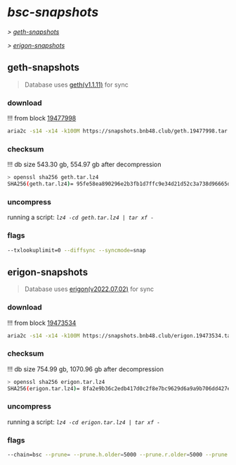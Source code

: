 # *bsc-snapshots*


*\> [geth-snapshots](#geth-snapshots)*

*\> [erigon-snapshots](#erigon-snapshots)*


## geth-snapshots


> Database uses [geth(v1.1.11)](https://github.com/bnb-chain/bsc/releases/tag/v1.1.11) for sync


### download

<!-- begin_geth -->

!!! from block [19477998](https://bscscan.com/block/19477998)
```bash
aria2c -s14 -x14 -k100M https://snapshots.bnb48.club/geth.19477998.tar.lz4 -o geth.tar.lz4
```


### checksum


!!! db size 543.30 gb, 554.97 gb after decompression
```bash
> openssl sha256 geth.tar.lz4
SHA256(geth.tar.lz4)= 95fe58ea890296e2b3fb1d7ffc9e34d21d52c3a738d96665d0c27f761e5f76c6
```

<!-- end_geth -->

### uncompress


running a script: _`lz4 -cd geth.tar.lz4 | tar xf -`_


### flags


```bash
--txlookuplimit=0 --diffsync --syncmode=snap
```


## erigon-snapshots


> Database uses [erigon(v2022.07.02)](https://github.com/ledgerwatch/erigon/releases/tag/v2022.07.02) for sync


### download

<!-- begin_erigon -->

!!! from block [19473534](https://bscscan.com/block/19473534)
```bash
aria2c -s14 -x14 -k100M https://snapshots.bnb48.club/erigon.19473534.tar.lz4 -o erigon.tar.lz4
```


### checksum


!!! db size 754.99 gb, 1070.96 gb after decompression
```bash
> openssl sha256 erigon.tar.lz4
SHA256(erigon.tar.lz4)= 8fa2e9b36c2edb417d0c2f8e7bc9629d6a9a9b706dd427e5182d39c4e9da1722
```

<!-- end_erigon -->

### uncompress


running a script: _`lz4 -cd erigon.tar.lz4 | tar xf -`_


### flags


```bash
--chain=bsc --prune= --prune.h.older=5000 --prune.r.older=5000 --prune.t.older=5000 --prune.c.older=5000 --db.pagesize=16k
```
